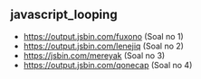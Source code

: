 ## javascript_looping
- https://output.jsbin.com/fuxono (Soal no 1)
- https://output.jsbin.com/lenejiq (Soal no 2)
- https://jsbin.com/mereyak (Soal no 3)
- https://output.jsbin.com/qonecap (Soal no 4)
